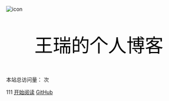 ![icon](icon/cover128.ico)


<p align="center" style="font-size:50px;color:black">王瑞的个人博客</p>

本站总访问量：<span id="busuanzi_value_site_pv"></span> 次
</span>

111
[开始阅读](README.md)  [GitHub](https://github.com/wangrui996)  

<!-- 背景色 -->
<!--![color](#fff)-->

